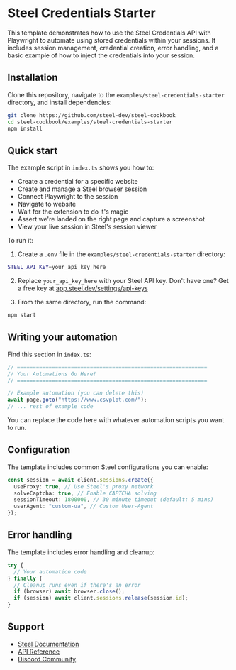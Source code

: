 # Steel Credentials Starter

This template demonstrates how to use the Steel Credentials API with Playwright to automate using stored credentials within your sessions. It includes session management, credential creation, error handling, and a basic example of how to inject the credentials into your session.

## Installation

Clone this repository, navigate to the `examples/steel-credentials-starter` directory, and install dependencies:

```bash
git clone https://github.com/steel-dev/steel-cookbook
cd steel-cookbook/examples/steel-credentials-starter
npm install
```

## Quick start

The example script in `index.ts` shows you how to:

- Create a credential for a specific website
- Create and manage a Steel browser session
- Connect Playwright to the session
- Navigate to website
- Wait for the extension to do it's magic
- Assert we're landed on the right page and capture a screenshot
- View your live session in Steel's session viewer

To run it:

1. Create a `.env` file in the `examples/steel-credentials-starter` directory:

```bash
STEEL_API_KEY=your_api_key_here
```

2. Replace `your_api_key_here` with your Steel API key. Don't have one? Get a free key at [app.steel.dev/settings/api-keys](https://app.steel.dev/settings/api-keys)

3. From the same directory, run the command:

```bash
npm start
```

## Writing your automation

Find this section in `index.ts`:

```typescript
// ============================================================
// Your Automations Go Here!
// ============================================================

// Example automation (you can delete this)
await page.goto("https://www.csvplot.com/");
// ... rest of example code
```

You can replace the code here with whatever automation scripts you want to run.

## Configuration

The template includes common Steel configurations you can enable:

```typescript
const session = await client.sessions.create({
  useProxy: true, // Use Steel's proxy network
  solveCaptcha: true, // Enable CAPTCHA solving
  sessionTimeout: 1800000, // 30 minute timeout (default: 5 mins)
  userAgent: "custom-ua", // Custom User-Agent
});
```

## Error handling

The template includes error handling and cleanup:

```typescript
try {
  // Your automation code
} finally {
  // Cleanup runs even if there's an error
  if (browser) await browser.close();
  if (session) await client.sessions.release(session.id);
}
```

## Support

- [Steel Documentation](https://docs.steel.dev)
- [API Reference](https://docs.steel.dev/api-reference)
- [Discord Community](https://discord.gg/steel-dev)
